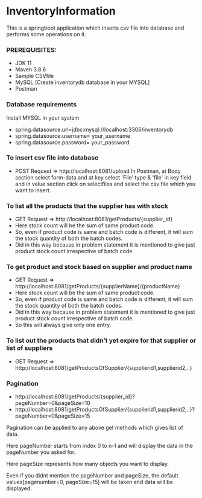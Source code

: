 # InventoryInformation
This is a springboot application which inserts csv file into database and performs some operations on it.

### PREREQUISITES:
 * JDK 11
 * Maven 3.8.6
 * Sample CSVfile
 * MySQL [Create inventorydb database in your MYSQL]
 * Postman
 
 ### Database requirements
 Install MYSQL in your system
* spring.datasource.url=jdbc:mysql://localhost:3306/inventorydb
* spring.datasource.username= your_username
* spring.datasource.password= your_password

### To insert csv file into database
* POST Request => http://localhost:8081/upload
In Postman, at Body section select form-data and at key select 'File' type & 'file' in key field and in value section click on selectfiles and select the csv file which you want to insert.

### To list all the products that the supplier has with stock
* GET Request => http://localhost:8081/getProducts/{supplier_id}
* Here stock count will be the sum of same product code.
* So, even if product code is same and batch code is different, it will sum the stock quantity of both the batch codes.
* Did in this way because in problem statement it is mentioned to give just product stock count irrespective of batch code.

### To get product and stock based on supplier and product name 
 * GET Request => http://localhost:8081/getProducts/{supplierName}/{productName}
 * Here stock count will be the sum of same product code.
 * So, even if product code is same and batch code is different, it will sum the stock quantity of both the batch codes.
 * Did in this way because in problem statement it is mentioned to give just product stock count irrespective of batch code.
 * So this will always give only one entry.
 
### To list out the products that didn’t yet expire for that supplier or list of suppliers
* GET Request => http://localhost:8081/getProductsOfSupplier/{supplierid1,supplierid2,..}

### Pagination
* http://localhost:8081/getProducts/{supplier_id}?pageNumber=0&pageSize=10
* http://localhost:8081/getProductsOfSupplier/{supplierid1,supplierid2,..}?pageNumber=0&pageSize=15

Pagination can be applied to any above get methods which gives list of data.

Here pageNumber starts from index 0 to n-1 and will display the data in the pageNumber you asked for.

Here pageSize represents how many objects you want to display.

Even if you didnt mention the pageNumber and pageSize, the default values[pagenumber=0, pageSize=15] will be taken and data will be displayed.
